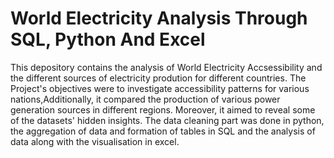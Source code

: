# World Electricity Analysis Through SQL, Python And Excel
 This depository contains the analysis of World Electricity Accsessibility and the different sources of electricity prodution for different countries. The Project's objectives were to investigate accessibility patterns for various nations,Additionally, it compared the production of various power generation sources in different regions. Moreover, it aimed to reveal some of the datasets' hidden insights. The data cleaning part was done in python, the aggregation of data and formation of tables in SQL and the analysis of data along with the visualisation in excel.
